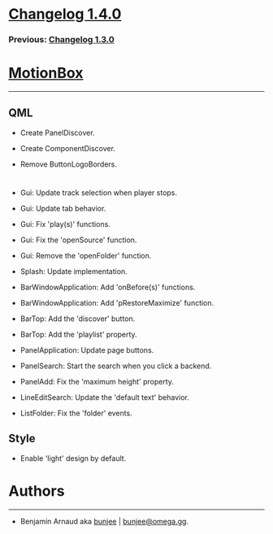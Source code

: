 # [Changelog 1.4.0](http://omega.gg/MotionBox/changes/1.4.0.html)

### Previous: [Changelog 1.3.0](1.3.0.html)

# [MotionBox](http://omega.gg/MotionBox)
---

## QML

- Create PanelDiscover.

- Create ComponentDiscover.

- Remove ButtonLogoBorders.

#

- Gui: Update track selection when player stops.

- Gui: Update tab behavior.

- Gui: Fix 'play(s)' functions.

- Gui: Fix the 'openSource' function.

- Gui: Remove the 'openFolder' function.

- Splash: Update implementation.

- BarWindowApplication: Add 'onBefore(s)' functions.

- BarWindowApplication: Add 'pRestoreMaximize' function.

- BarTop: Add the 'discover' button.

- BarTop: Add the 'playlist' property.

- PanelApplication: Update page buttons.

- PanelSearch: Start the search when you click a backend.

- PanelAdd: Fix the 'maximum height' property.

- LineEditSearch: Update the 'default text' behavior.

- ListFolder: Fix the 'folder' events.


## Style

- Enable 'light' design by default.


# Authors
---

- Benjamin Arnaud aka [bunjee](http://bunjee.me) | <bunjee@omega.gg>.
